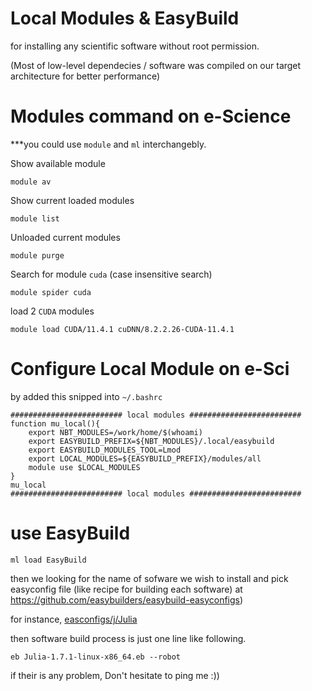 # Local Modules & EasyBuild

for installing any scientific software without root permission.

(Most of low-level dependecies / software was compiled on our target architecture for better performance)

# Modules command on e-Science
***you could use `module` and `ml` interchangebly.


Show available module

```
module av
```

Show current loaded modules
```
module list
```

Unloaded current modules

```
module purge
```

Search for module `cuda` (case insensitive search)
```
module spider cuda
```

load 2 `CUDA` modules

```
module load CUDA/11.4.1 cuDNN/8.2.2.26-CUDA-11.4.1
```


# Configure Local Module on e-Sci

by added this snipped into `~/.bashrc`

```
######################### local modules #########################
function mu_local(){
    export NBT_MODULES=/work/home/$(whoami)
    export EASYBUILD_PREFIX=${NBT_MODULES}/.local/easybuild
    export EASYBUILD_MODULES_TOOL=Lmod
    export LOCAL_MODULES=${EASYBUILD_PREFIX}/modules/all
    module use $LOCAL_MODULES
}
mu_local
######################### local modules #########################
```

# use EasyBuild

```
ml load EasyBuild
```

then we looking for the name of sofware we wish to install and pick easyconfig file (like recipe for building each software) at https://github.com/easybuilders/easybuild-easyconfigs)

for instance, [easconfigs/j/Julia](https://github.com/easybuilders/easybuild-easyconfigs/tree/develop/easybuild/easyconfigs/j/Julia)

then software build process is just one line like following.

```
eb Julia-1.7.1-linux-x86_64.eb --robot
```

if their is any problem, Don't hesitate to ping me :)) 
